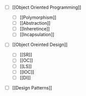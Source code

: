- [ ] [[Object Oriented Programming]] 
	- [ ] [[Polymorphism]] 
	- [ ] [[Abstraction]] 
	- [ ] [[Inheretince]] 
	- [ ] [[Incapsulation]] 
- [ ] [[Object Oreinted Design]] 
	- [ ] [[SR]] 
	- [ ] [[OC]] 
	- [ ] [[LS]] 
	- [ ] [[IOC]] 
	- [ ] [[DI]] 
- [ ] [[Design Patterns]] 

